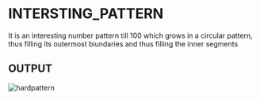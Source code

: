 # INTERSTING_PATTERN
It is an interesting number pattern till 100 which grows in a circular pattern, thus filling its outermost biundaries and thus filling the inner segments
## OUTPUT
![hardpattern](https://user-images.githubusercontent.com/53641559/85119213-08e30180-b23f-11ea-8333-5f83acb494fd.png)
